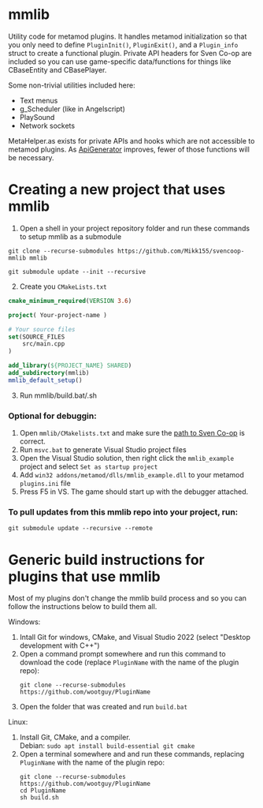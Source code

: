 # mmlib
Utility code for metamod plugins. It handles metamod initialization so that you only need to define `PluginInit()`, `PluginExit()`, and a `Plugin_info` struct to create a functional plugin. Private API headers for Sven Co-op are included so you can use game-specific data/functions for things like CBaseEntity and CBasePlayer.

Some non-trivial utilities included here:  
- Text menus
- g_Scheduler (like in Angelscript)
- PlaySound
- Network sockets

MetaHelper.as exists for private APIs and hooks which are not accessible to metamod plugins. As [ApiGenerator](https://github.com/wootguy/ApiGenerator) improves, fewer of those functions will be necessary.

# Creating a new project that uses mmlib
1. Open a shell in your project repository folder and run these commands to setup mmlib as a submodule
```
git clone --recurse-submodules https://github.com/Mikk155/svencoop-mmlib mmlib
```
```
git submodule update --init --recursive
```
2. Create you ``CMakeLists.txt``
```CMake
cmake_minimum_required(VERSION 3.6)

project( Your-project-name )

# Your source files
set(SOURCE_FILES
    src/main.cpp
)

add_library(${PROJECT_NAME} SHARED)
add_subdirectory(mmlib)
mmlib_default_setup()
```
3. Run mmlib/build.bat/.sh

### Optional for debuggin:

1. Open `mmlib/CMakelists.txt` and make sure the [path to Sven Co-op](https://github.com/wootguy/mmlib/blob/master/CMakeLists.txt#L3) is correct.
2. Run `msvc.bat` to generate Visual Studio project files
3. Open the Visual Studio solution, then right click the `mmlib_example` project and select `Set as startup project`
4. Add `win32 addons/metamod/dlls/mmlib_example.dll` to your metamod `plugins.ini` file
5. Press F5 in VS. The game should start up with the debugger attached.

### To pull updates from this mmlib repo into your project, run:  
```
git submodule update --recursive --remote
```

# Generic build instructions for plugins that use mmlib
Most of my plugins don't change the mmlib build process and so you can follow the instructions below to build them all.

Windows:  
1. Intall Git for windows, CMake, and Visual Studio 2022 (select "Desktop development with C++")
2. Open a command prompt somewhere and run this command to download the code (replace `PluginName` with the name of the plugin repo):
    ```
    git clone --recurse-submodules https://github.com/wootguy/PluginName
    ```
3. Open the folder that was created and run `build.bat`

Linux:
1. Install Git, CMake, and a compiler.  
    Debian: `sudo apt install build-essential git cmake`
2. Open a terminal somewhere and and run these commands, replacing `PluginName` with the name of the plugin repo: 
    ```
    git clone --recurse-submodules https://github.com/wootguy/PluginName
    cd PluginName
    sh build.sh
    ```
